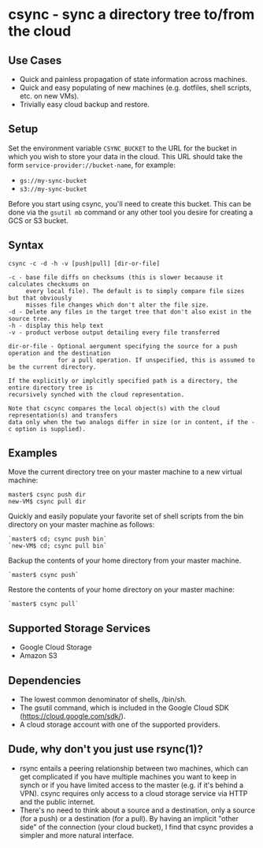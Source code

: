 # csync - sync a directory tree to/from the cloud

## Use Cases
* Quick and painless propagation of state information across machines.
* Quick and easy populating of new machines (e.g. dotfiles, shell scripts, etc. on new VMs).
* Trivially easy cloud backup and restore.

## Setup
Set the environment variable `CSYNC_BUCKET` to the URL for the bucket in which you wish to store your 
data in the cloud. This URL should take the form `service-provider://bucket-name`, for example:
* `gs://my-sync-bucket`
* `s3://my-sync-bucket`

Before you start using csync, you'll need to create this bucket. This can be done via the `gsutil mb` command
or any other tool you desire for creating a GCS or S3 bucket.

## Syntax

    csync -c -d -h -v [push|pull] [dir-or-file]
    
    -c - base file diffs on checksums (this is slower becaause it calculates checksums on
         every local file). The default is to simply compare file sizes but that obviously
         misses file changes which don't alter the file size.
    -d - Delete any files in the target tree that don't also exist in the source tree.
    -h - display this help text
    -v - product verbose output detailing every file transferred
    
    dir-or-file - Optional aergument specifying the source for a push operation and the destination
                  for a pull operation. If unspecified, this is assumed to be the current directory.
                  
    If the explicitly or implcitly specified path is a directory, the entire directory tree is
    recursively synched with the cloud representation.
    
    Note that cscync compares the local object(s) with the cloud representation(s) and transfers
    data only when the two analogs differ in size (or in content, if the -c option is supplied).
    
## Examples
Move the current directory tree on your master machine to a new virtual machine:

    master$ csync push dir
    new-VM$ csync pull dir
    
Quickly and easily populate your favorite set of shell scripts from the bin directory on your master machine as follows:

    `master$ cd; csync push bin`
    `new-VM$ cd; csync pull bin`
    
Backup the contents of your home directory from your master machine.

    `master$ csync push`
    
Restore the contents of your home directory on your master machine:

    `master$ csync pull`

## Supported Storage Services
* Google Cloud Storage
* Amazon S3

## Dependencies
* The lowest common denominator of shells, /bin/sh.
* The gsutil command, which is included in the Google Cloud SDK (https://cloud.google.com/sdk/).
* A cloud storage account with one of the supported providers.

## Dude, why don't you just use rsync(1)?
* rsync entails a peering relationship between two machines, which can get complicated if you have multiple
  machines you want to keep in synch or if you have limited access to the master (e.g. if it's behind a VPN).
  csync requires only access to a cloud storage service via HTTP and the public internet.
* There's no need to think about a source and a destination, only a source (for a push) or a destination 
  (for a pull). By having an implicit "other side" of the connection (your cloud bucket), I find that csync
  provides a simpler and more natural interface. 

